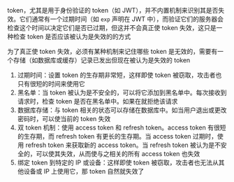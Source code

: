 token，尤其是用于身份验证的 token（如 JWT），并不内置机制来识别其是否失效。它们通常有一个过期时间（如 `exp` 声明在 JWT 中），而验证它们的服务器会检查这个时间以决定它们是否已过期，但这并不会真正使 token 失效，这只是一种检查 token 是否应该被认为是失效的的方式

为了真正使 token 失效，必须有某种机制来记住哪些 token 是无效的，需要有一个存储（如数据库或缓存）记录已发出但现在被认为是失效的 token

1. 过期时间：设置 token 的生存期非常短，这样即使 token 被窃取，攻击者也只有很短的时间来使用它
2. 黑名单：当 token 被认为是不安全的，可以将它添加到黑名单中。每次接收到请求时，检查 token 是否在黑名单中。如果在就拒绝该请求
3. 数据库存储：与 token 相关的状态可以存储在数据库中。如当用户退出或更改密码时，可以使当前的 token 失效
4. 双 token 机制：使用 access token 和 refresh token。access token 有很短的生存期，而 refresh token 有更长的生存期。当 access token 过期时，使用 refresh token 来获取新的 access token。当 refresh token 被认为是不安全的，可以使其失效，从而使与之相关的所有 access token 也失效
5. 绑定 token 到特定的 IP 或设备：这样即使 token 被窃取，攻击者也无法从其他设备或 IP 上使用它，那 token 自然就失效了
